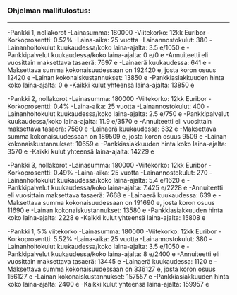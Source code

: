 ### Ohjelman mallitulostus:
------------------------------
-Pankki 1, nollakorot
-Lainasumma: 180000
-Viitekorko: 12kk Euribor
-Korkoprosentti: 0.52%
-Laina-aika: 25 vuotta
-Lainannostokulut: 380
-Lainanhoitokulut kuukaudessa/koko laina-ajalta: 3.5 e/1050 e
-Pankkipalvelut kuukaudessa/koko laina-ajalta: 0 e/0 e
-Annuiteetti eli vuosittain maksettava tasaerä: 7697 e
-Lainaerä kuukaudessa: 641 e
-Maksettava summa kokonaisuudessaan on 192420 e, josta koron osuus 12420 e
-Lainan kokonaiskustannukset: 13850 e
-Pankkiasiakkuuden hinta koko laina-ajalta: 0 e
-Kaikki kulut yhteensä laina-ajalta: 13850 e

-Pankki 2, nollakorot
-Lainasumma: 180000
-Viitekorko: 12kk Euribor
-Korkoprosentti: 0.4%
-Laina-aika: 25 vuotta
-Lainannostokulut: 400
-Lainanhoitokulut kuukaudessa/koko laina-ajalta: 2.5 e/750 e
-Pankkipalvelut kuukaudessa/koko laina-ajalta: 11.9 e/3570 e
-Annuiteetti eli vuosittain maksettava tasaerä: 7580 e
-Lainaerä kuukaudessa: 632 e
-Maksettava summa kokonaisuudessaan on 189509 e, josta koron osuus 9509 e
-Lainan kokonaiskustannukset: 10659 e
-Pankkiasiakkuuden hinta koko laina-ajalta: 3570 e
-Kaikki kulut yhteensä laina-ajalta: 14229 e

-Pankki 3, nollakorot
-Lainasumma: 180000
-Viitekorko: 12kk Euribor
-Korkoprosentti: 0.49%
-Laina-aika: 25 vuotta
-Lainannostokulut: 270
-Lainanhoitokulut kuukaudessa/koko laina-ajalta: 5.4 e/1620 e
-Pankkipalvelut kuukaudessa/koko laina-ajalta: 7.425 e/2228 e
-Annuiteetti eli vuosittain maksettava tasaerä: 7668 e
-Lainaerä kuukaudessa: 639 e
-Maksettava summa kokonaisuudessaan on 191690 e, josta koron osuus 11690 e
-Lainan kokonaiskustannukset: 13580 e
-Pankkiasiakkuuden hinta koko laina-ajalta: 2228 e
-Kaikki kulut yhteensä laina-ajalta: 15808 e

-Pankki 1, 5% viitekorko
-Lainasumma: 180000
-Viitekorko: 12kk Euribor
-Korkoprosentti: 5.52%
-Laina-aika: 25 vuotta
-Lainannostokulut: 380
-Lainanhoitokulut kuukaudessa/koko laina-ajalta: 3.5 e/1050 e
-Pankkipalvelut kuukaudessa/koko laina-ajalta: 8 e/2400 e
-Annuiteetti eli vuosittain maksettava tasaerä: 13445 e
-Lainaerä kuukaudessa: 1120 e
-Maksettava summa kokonaisuudessaan on 336127 e, josta koron osuus 156127 e
-Lainan kokonaiskustannukset: 157557 e
-Pankkiasiakkuuden hinta koko laina-ajalta: 2400 e
-Kaikki kulut yhteensä laina-ajalta: 159957 e